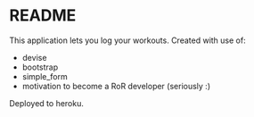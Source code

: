 # README

This application lets you log your workouts. Created with use of:

- devise
- bootstrap
- simple_form
- motivation to become a RoR developer (seriously :)

Deployed to heroku.